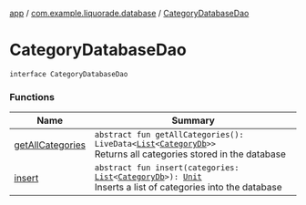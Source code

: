 [app](../../index.md) / [com.example.liquorade.database](../index.md) / [CategoryDatabaseDao](./index.md)

# CategoryDatabaseDao

`interface CategoryDatabaseDao`

### Functions

| Name | Summary |
|---|---|
| [getAllCategories](get-all-categories.md) | `abstract fun getAllCategories(): LiveData<`[`List`](https://kotlinlang.org/api/latest/jvm/stdlib/kotlin.collections/-list/index.html)`<`[`CategoryDb`](../-category-db/index.md)`>>`<br>Returns all categories stored in the database |
| [insert](insert.md) | `abstract fun insert(categories: `[`List`](https://kotlinlang.org/api/latest/jvm/stdlib/kotlin.collections/-list/index.html)`<`[`CategoryDb`](../-category-db/index.md)`>): `[`Unit`](https://kotlinlang.org/api/latest/jvm/stdlib/kotlin/-unit/index.html)<br>Inserts a list of categories into the database |
